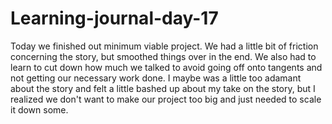 # Learning-journal-day-17

Today we finished out minimum viable project. We had a little bit of friction concerning the story, but smoothed things over in the end. We also had to learn to cut down how much we talked to avoid going off onto tangents and not getting our necessary work done. I maybe was a little too adamant about the story and felt a little bashed up about my take on the story, but I realized we don't want to make our project too big and just needed to scale it down some.
